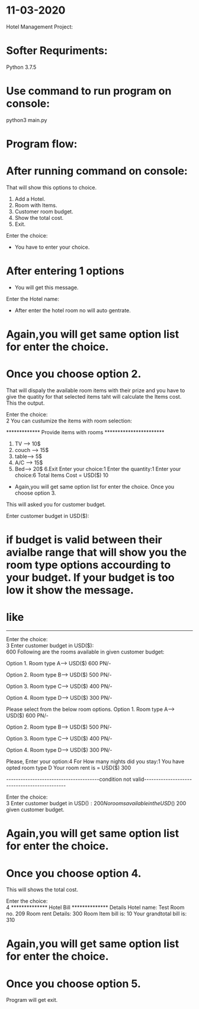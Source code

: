 # 11-03-2020
Hotel Management Project:

# Softer Requriments:
Python 3.7.5

# Use command to run program on console:

python3 main.py  

# Program flow:

# After running command on console:
That will show this options to choice.

1. Add a Hotel.  
2. Room with Items.  
3. Customer room budget.  
4. Show the total cost.  
5. Exit.  

Enter the choice:

- You have to enter your choice.
# After entering 1 options

- You will get this message.

Enter the Hotel name:

- After enter the hotel room no will auto gentrate.

# Again,you will get same option list for enter the choice.
# Once you choose option 2.

That will dispaly the available room items with their prize and you have to give the quatity for that selected items taht will calculate the Items cost.
This the output.

Enter the choice:  
2
You can custumize the items with room selection:

************* Provide items with rooms ***********************

1. TV --> 10$
2. couch --> 15$
3. table--> 5$
4. A/C --> 15$
5. Bed--> 20$
6.Exit
Enter your choice:1
Enter the quantity:1
Enter your choice:6
Total Items Cost = USD($) 10  

- Again,you will get same option list for enter the choice.
Once you choose option 3.

This will asked you for customer budget.

Enter customer budget in USD($):  

# if budget is valid between their avialbe range that will show you the room type options accourding to your budget. If your budget is too low it show the message.
# like
-----------------------------------------------------------------------------------------------------------
Enter the choice:  
3
Enter customer budget in USD($):  
600
Following are the rooms available in given customer budget:

Option 1. Room type A--> USD($) 600 PN/-

Option 2. Room type B--> USD($) 500 PN/-

Option 3. Room type C--> USD($) 400 PN/-

Option 4. Room type D--> USD($) 300 PN/-

Please select from the below room options.
Option 1. Room type A--> USD($) 600 PN/-

Option 2. Room type B--> USD($) 500 PN/-

Option 3. Room type C--> USD($) 400 PN/-

Option 4. Room type D--> USD($) 300 PN/-

Please, Enter your option:4
For How many nights did you stay:1
You have opted room type D
Your room rent is = USD($) 300  

---------------------------------------condition not valid---------------------------------------------

Enter the choice:  
3
Enter customer budget in USD($):  
200
No rooms available in the USD($) 200 given customer budget.

# Again,you will get same option list for enter the choice.
# Once you choose option 4.

This will shows the total cost.

Enter the choice:  
4
************** Hotel Bill **************
Details
Hotel name: Test
Room no. 209
Room rent Details: 300
Room Item bill is: 10
Your grandtotal bill is: 310  

# Again,you will get same option list for enter the choice.
# Once you choose option 5.

Program will get exit.
